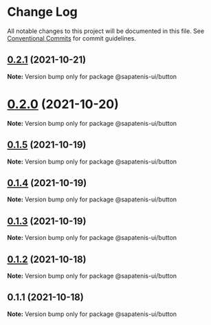 # Change Log

All notable changes to this project will be documented in this file.
See [Conventional Commits](https://conventionalcommits.org) for commit guidelines.

## [0.2.1](https://github.com/mrocha98/sapatenis-ui/compare/@sapatenis-ui/button@0.2.0...@sapatenis-ui/button@0.2.1) (2021-10-21)

**Note:** Version bump only for package @sapatenis-ui/button





# [0.2.0](https://github.com/mrocha98/sapatenis-ui/compare/@sapatenis-ui/button@0.1.5...@sapatenis-ui/button@0.2.0) (2021-10-20)

**Note:** Version bump only for package @sapatenis-ui/button





## [0.1.5](https://github.com/mrocha98/sapatenis-ui/compare/@sapatenis-ui/button@0.1.4...@sapatenis-ui/button@0.1.5) (2021-10-19)

**Note:** Version bump only for package @sapatenis-ui/button





## [0.1.4](https://github.com/mrocha98/sapatenis-ui/compare/@sapatenis-ui/button@0.1.3...@sapatenis-ui/button@0.1.4) (2021-10-19)

**Note:** Version bump only for package @sapatenis-ui/button





## [0.1.3](https://github.com/mrocha98/sapatenis-ui/compare/@sapatenis-ui/button@0.1.2...@sapatenis-ui/button@0.1.3) (2021-10-19)

**Note:** Version bump only for package @sapatenis-ui/button





## [0.1.2](https://github.com/mrocha98/sapatenis-ui/compare/@sapatenis-ui/button@0.1.1...@sapatenis-ui/button@0.1.2) (2021-10-18)

**Note:** Version bump only for package @sapatenis-ui/button





## 0.1.1 (2021-10-18)

**Note:** Version bump only for package @sapatenis-ui/button
